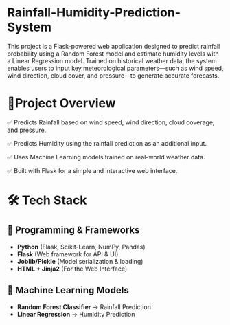 # Rainfall-Humidity-Prediction-System
This project is a Flask-powered web application designed to predict rainfall probability using a Random Forest model and estimate humidity levels with a Linear Regression model. Trained on historical weather data, the system enables users to input key meteorological parameters—such as wind speed, wind direction, cloud cover, and pressure—to generate accurate forecasts. 

# 📌Project Overview

✅ Predicts Rainfall based on wind speed, wind direction, cloud coverage, and pressure.

✅ Predicts Humidity using the rainfall prediction as an additional input.

✅ Uses Machine Learning models trained on real-world weather data.

✅ Built with Flask for a simple and interactive web interface.


# 🛠️ Tech Stack  

## 🔹 Programming & Frameworks  
- **Python** (Flask, Scikit-Learn, NumPy, Pandas)  
- **Flask** (Web framework for API & UI)  
- **Joblib/Pickle** (Model serialization & loading)  
- **HTML + Jinja2** (For the Web Interface)  

## 🔹 Machine Learning Models  
- **Random Forest Classifier** → Rainfall Prediction  
- **Linear Regression** → Humidity Prediction  
